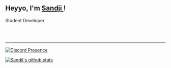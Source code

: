 ## Heyyo, I'm <a href="https://github.com/SandjiGit" target="_blank">Sandji </a>!
Student Developer

<br />
<br />

---

[![Discord Presence](https://lanyard.cnrad.dev/api/774641097699098624)](https://discord.com/users/774641097699098624)

[![Sandji's github stats](https://github-readme-stats.vercel.app/api?username=SandjiGit&include_all_commits=true&count_private=true&show_icons=true&line_height=20&title_color=FFFFFF&icon_color=FFFFFF&text_color=FFFFFF&bg_color=0D1117)](https://github.com/anuraghazra/github-readme-stats)
